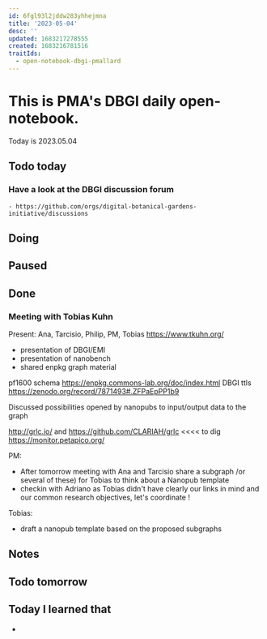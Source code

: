 ```yaml
---
id: 6fgl93l2jddw283yhhejmna
title: '2023-05-04'
desc: ''
updated: 1683217278555
created: 1683216781516
traitIds:
  - open-notebook-dbgi-pmallard
---
```



# This is PMA's DBGI daily open-notebook.

Today is 2023.05.04

## Todo today

### Have a look at the DBGI discussion forum
    - https://github.com/orgs/digital-botanical-gardens-initiative/discussions
###
###

## Doing

## Paused

## Done

### Meeting with Tobias Kuhn
Present: Ana, Tarcisio, Philip, PM, Tobias
https://www.tkuhn.org/


- presentation of DBGI/EMI
- presentation of nanobench
- shared enpkg graph material

pf1600 schema https://enpkg.commons-lab.org/doc/index.html
DBGI ttls https://zenodo.org/record/7871493#.ZFPaEpPP1b9

Discussed possibilities opened by nanopubs to input/output data to the graph

http://grlc.io/ and https://github.com/CLARIAH/grlc <<<< to dig
https://monitor.petapico.org/


PM: 
- After tomorrow meeting with Ana and Tarcisio share a subgraph /or several of these) for Tobias to think about a Nanopub template
- checkin with Adriano as Tobias didn't have clearly our links in mind and our common research objectives, let's coordinate !

Tobias:
- draft a nanopub template based on the proposed subgraphs



## Notes

## Todo tomorrow

###
###
###


## Today I learned that

-